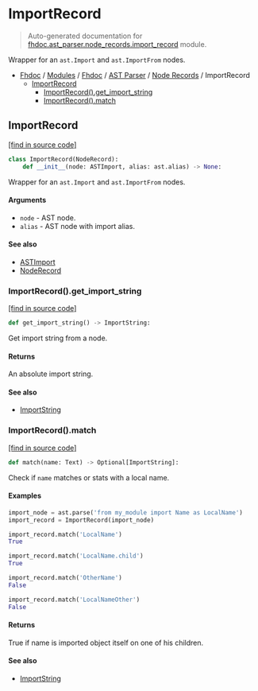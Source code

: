 # ImportRecord

> Auto-generated documentation for [fhdoc.ast_parser.node_records.import_record](../../../../fhdoc/ast_parser/node_records/import_record.py) module.

Wrapper for an `ast.Import` and `ast.ImportFrom` nodes.

- [Fhdoc](../../../README.md#fhdoc-index) / [Modules](../../../MODULES.md#modules) / [Fhdoc](../../index.md#fhdoc) / [AST Parser](../index.md#ast-parser) / [Node Records](index.md#node-records) / ImportRecord
    - [ImportRecord](#importrecord)
        - [ImportRecord().get_import_string](#importrecordget_import_string)
        - [ImportRecord().match](#importrecordmatch)

## ImportRecord

[[find in source code]](../../../../fhdoc/ast_parser/node_records/import_record.py#L14)

```python
class ImportRecord(NodeRecord):
    def __init__(node: ASTImport, alias: ast.alias) -> None:
```

Wrapper for an `ast.Import` and `ast.ImportFrom` nodes.

#### Arguments

- `node` - AST node.
- `alias` - AST node with import alias.

#### See also

- [ASTImport](../type_defs.md#astimport)
- [NodeRecord](node_record.md#noderecord)

### ImportRecord().get_import_string

[[find in source code]](../../../../fhdoc/ast_parser/node_records/import_record.py#L35)

```python
def get_import_string() -> ImportString:
```

Get import string from a node.

#### Returns

An absolute import string.

#### See also

- [ImportString](../../utils/import_string.md#importstring)

### ImportRecord().match

[[find in source code]](../../../../fhdoc/ast_parser/node_records/import_record.py#L64)

```python
def match(name: Text) -> Optional[ImportString]:
```

Check if `name` matches or stats with a local name.

#### Examples

```python
import_node = ast.parse('from my_module import Name as LocalName')
import_record = ImportRecord(import_node)

import_record.match('LocalName')
True

import_record.match('LocalName.child')
True

import_record.match('OtherName')
False

import_record.match('LocalNameOther')
False
```

#### Returns

True if name is imported object itself on one of his children.

#### See also

- [ImportString](../../utils/import_string.md#importstring)

